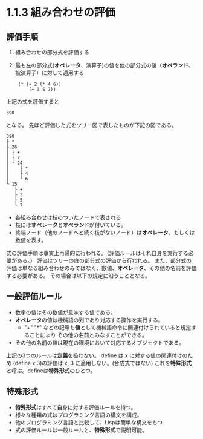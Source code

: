 # 1.1.3 組み合わせの評価

## 評価手順
1. 組み合わせの部分式を評価する
2. 最も左の部分式(**オペレータ**、演算子)の値を他の部分式の値（**オペランド**、被演算子）に対して適用する


		(* (+ 2 (* 4 6))
			(+ 3 5 7))



上記の式を評価すると
```
390
```
となる。
先ほど評価した式をツリー図で表したものが下記の図である。

	390  
	├ *  
	├ 26  
	│ ├ +  
	│ ├ 2  
	│ └ 24  
	│    ├ *  
	│    ├ 4  
	│    └ 6  
	└ 15  
	   ├ +  
       ├ 3  
       ├ 5  
       └ 7
	   
- 各組み合わせは枝のついたノードで表される
- 枝には**オペレータ**と**オペランド**が付いている。
- 終端ノード（他のノードへと続く枝がないノード）は**オペレータ**、もしくは数値を表す。

式の評価手順は事実上再帰的に行われる。（評価ルールはそれ自身を実行する必要がある。）
評価はツリーの底の部分式の評価から行われる。
また、部分式の評価は単なる組み合わせのみではなく、数値、**オペレータ**、その他の名前を評価する必要がある。
その場合は以下の規定に沿うこととなる。


## 一般評価ルール
- 数字の値はその数値が意味する値である。
- **オペレータ**の値は機械語の列であり対応する操作を実行する。
  - "+" "*" などの記号も**値**として機械語命令に関連付けられていると規定することにより
  その他の名前とみなすことができる。
- その他の名前の値は現在の環境において対応するオブジェクトである。

上記の3つのルールは**定義**を扱わない。
define は x に対する値の関連付けのため
(define x 3)の評価は x, 3 に適用しない。(合成式ではない)
これを**特殊形式**と呼ぶ。defineは**特殊形式**のひとつ。

## 特殊形式
- **特殊形式**はすべて自身に対する評価ルールを持つ。
- 様々な種類の式はプログラミング言語の構文を構成。
- 他のプログラミング言語と比較して、Lispは簡単な構文をもつ
- 式の評価ルールは一般ルールと、**特殊形式**で説明可能。
